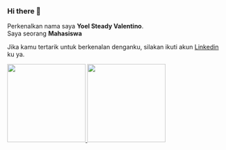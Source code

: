 ### Hi there 👋

Perkenalkan nama saya **Yoel Steady Valentino**.\
Saya seorang **Mahasiswa**

Jika kamu tertarik untuk berkenalan denganku, silakan ikuti akun [Linkedin](https://id.linkedin.com/in/yoel-steady-valentino-24650123a) ku ya.
 
<p align="left">
<a href="https://github.com/yoelsteadyv">
  <img height="180em" src="https://github-readme-stats-eight-theta.vercel.app/api?username=yoelsteadyv&show_icons=true&theme=algolia&include_all_commits=true&count_private=true"/>
  <img height="180em" src="https://github-readme-stats-eight-theta.vercel.app/api/top-langs/?username=yoelsteadyv&layout=compact&langs_count=8&theme=algolia"/>
</a>
</p>

